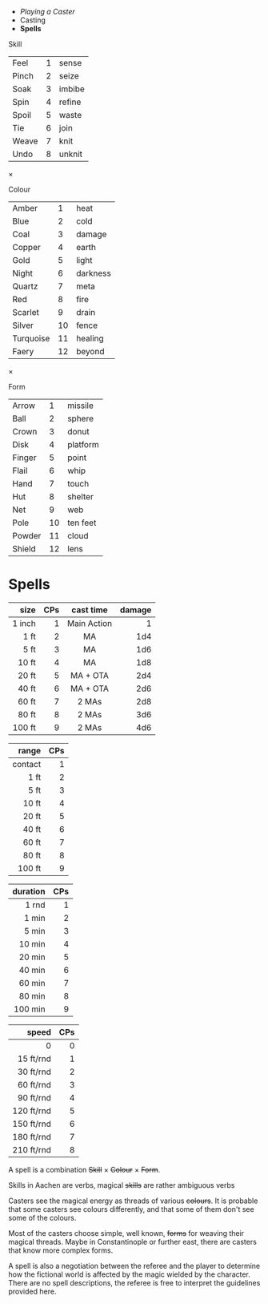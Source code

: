 
<!-- .margin.compass -->
* _Playing a Caster_
* Casting
* **Spells**


<!-- <div.tables> -->

<!-- .head -->
Skill

<!-- .skills -->
|       |   |        |
|-------|---|--------|
| Feel  | 1 | sense  |
| Pinch | 2 | seize  |
| Soak  | 3 | imbibe |
| Spin  | 4 | refine |
| Spoil | 5 | waste  |
| Tie   | 6 | join   |
| Weave | 7 | knit   |
| Undo  | 8 | unknit |

<!-- .mul -->
×

<!-- .head -->
Colour

<!-- .colours -->
|           |    |          |
|-----------|----|----------|
| Amber     |  1 | heat     |
| Blue      |  2 | cold     |
| Coal      |  3 | damage   |
| Copper    |  4 | earth    |
| Gold      |  5 | light    |
| Night     |  6 | darkness |
| Quartz    |  7 | meta     |
| Red       |  8 | fire     |
| Scarlet   |  9 | drain    |
| Silver    | 10 | fence    |
| Turquoise | 11 | healing  |
| Faery     | 12 | beyond   |

<!-- .mul -->
×

<!-- .head -->
Form

<!-- .forms -->
|        |    |          |
|--------|----|----------|
| Arrow  |  1 | missile  |
| Ball   |  2 | sphere   |
| Crown  |  3 | donut    |
| Disk   |  4 | platform |
| Finger |  5 | point    |
| Flail  |  6 | whip     |
| Hand   |  7 | touch    |
| Hut    |  8 | shelter  |
| Net    |  9 | web      |
| Pole   | 10 | ten feet |
| Powder | 11 | cloud    |
| Shield | 12 | lens     |

<!-- </div.tables> -->


# Spells

<!-- <div.scales> -->

<!-- .sizes -->
| size   | CPs | cast time   | damage |
|-------:|----:|:-----------:|-------:|
| 1 inch |   1 | Main Action | 1      |
| 1 ft   |   2 | MA          | 1d4    |
| 5 ft   |   3 | MA          | 1d6    |
| 10 ft  |   4 | MA          | 1d8    |
| 20 ft  |   5 | MA + OTA    | 2d4    |
| 40 ft  |   6 | MA + OTA    | 2d6    |
| 60 ft  |   7 | 2 MAs       | 2d8    |
| 80 ft  |   8 | 2 MAs       | 3d6    |
| 100 ft |   9 | 2 MAs       | 4d6    |

<!-- </div.scales> -->

<!-- RETURN -->

<!-- .ranges -->
| range   | CPs |
|--------:|----:|
| contact |   1 |
| 1 ft    |   2 |
| 5 ft    |   3 |
| 10 ft   |   4 |
| 20 ft   |   5 |
| 40 ft   |   6 |
| 60 ft   |   7 |
| 80 ft   |   8 |
| 100 ft  |   9 |

<!-- .duration -->
| duration | CPs |
|---------:|----:|
| 1 rnd    |   1 |
| 1 min    |   2 |
| 5 min    |   3 |
| 10 min   |   4 |
| 20 min   |   5 |
| 40 min   |   6 |
| 60 min   |   7 |
| 80 min   |   8 |
| 100 min  |   9 |

<!-- .speed -->
| speed      | CPs |
|-----------:|----:|
| 0          |   0 |
| 15 ft/rnd  |   1 |
| 30 ft/rnd  |   2 |
| 60 ft/rnd  |   3 |
| 90 ft/rnd  |   4 |
| 120 ft/rnd |   5 |
| 150 ft/rnd |   6 |
| 180 ft/rnd |   7 |
| 210 ft/rnd |   8 |

<!-- </div.scales> -->

A spell is a combination ~~Skill~~ × ~~Colour~~ × ~~Form~~.

Skills in Aachen are verbs, magical ~~skills~~ are rather ambiguous verbs

Casters see the magical energy as threads of various ~~colours~~. It is probable that some casters see colours differently, and that some of them don't see some of the colours.

Most of the casters choose simple, well known, ~~forms~~ for weaving their magical threads. Maybe in Constantinople or further east, there are casters that know more complex forms.

A spell is also a negotiation between the referee and the player to determine how the fictional world is affected by the magic wielded by the character. There are no spell descriptions, the referee is free to interpret the guidelines provided here.
